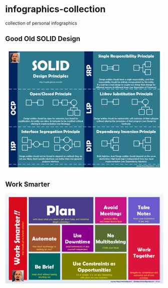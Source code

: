 # infographics-collection
collection of personal infographics

## Good Old SOLID Design
![SOLID](https://raw.githubusercontent.com/mad4j/infographics-collection/master/infog-solid.png)

## Work Smarter
![WorkSmarter](https://raw.githubusercontent.com/mad4j/infographics-collection/master/infog-work-smarter.png)
